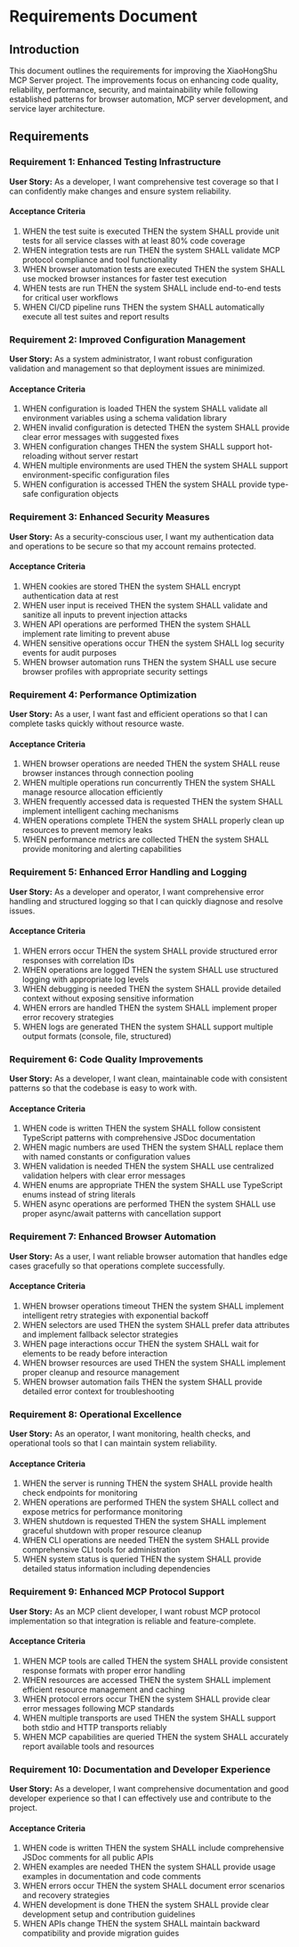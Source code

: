 # Requirements Document

## Introduction

This document outlines the requirements for improving the XiaoHongShu MCP Server project. The improvements focus on enhancing code quality, reliability, performance, security, and maintainability while following established patterns for browser automation, MCP server development, and service layer architecture.

## Requirements

### Requirement 1: Enhanced Testing Infrastructure

**User Story:** As a developer, I want comprehensive test coverage so that I can confidently make changes and ensure system reliability.

#### Acceptance Criteria

1. WHEN the test suite is executed THEN the system SHALL provide unit tests for all service classes with at least 80% code coverage
2. WHEN integration tests are run THEN the system SHALL validate MCP protocol compliance and tool functionality
3. WHEN browser automation tests are executed THEN the system SHALL use mocked browser instances for faster test execution
4. WHEN tests are run THEN the system SHALL include end-to-end tests for critical user workflows
5. WHEN CI/CD pipeline runs THEN the system SHALL automatically execute all test suites and report results

### Requirement 2: Improved Configuration Management

**User Story:** As a system administrator, I want robust configuration validation and management so that deployment issues are minimized.

#### Acceptance Criteria

1. WHEN configuration is loaded THEN the system SHALL validate all environment variables using a schema validation library
2. WHEN invalid configuration is detected THEN the system SHALL provide clear error messages with suggested fixes
3. WHEN configuration changes THEN the system SHALL support hot-reloading without server restart
4. WHEN multiple environments are used THEN the system SHALL support environment-specific configuration files
5. WHEN configuration is accessed THEN the system SHALL provide type-safe configuration objects

### Requirement 3: Enhanced Security Measures

**User Story:** As a security-conscious user, I want my authentication data and operations to be secure so that my account remains protected.

#### Acceptance Criteria

1. WHEN cookies are stored THEN the system SHALL encrypt authentication data at rest
2. WHEN user input is received THEN the system SHALL validate and sanitize all inputs to prevent injection attacks
3. WHEN API operations are performed THEN the system SHALL implement rate limiting to prevent abuse
4. WHEN sensitive operations occur THEN the system SHALL log security events for audit purposes
5. WHEN browser automation runs THEN the system SHALL use secure browser profiles with appropriate security settings

### Requirement 4: Performance Optimization

**User Story:** As a user, I want fast and efficient operations so that I can complete tasks quickly without resource waste.

#### Acceptance Criteria

1. WHEN browser operations are needed THEN the system SHALL reuse browser instances through connection pooling
2. WHEN multiple operations run concurrently THEN the system SHALL manage resource allocation efficiently
3. WHEN frequently accessed data is requested THEN the system SHALL implement intelligent caching mechanisms
4. WHEN operations complete THEN the system SHALL properly clean up resources to prevent memory leaks
5. WHEN performance metrics are collected THEN the system SHALL provide monitoring and alerting capabilities

### Requirement 5: Enhanced Error Handling and Logging

**User Story:** As a developer and operator, I want comprehensive error handling and structured logging so that I can quickly diagnose and resolve issues.

#### Acceptance Criteria

1. WHEN errors occur THEN the system SHALL provide structured error responses with correlation IDs
2. WHEN operations are logged THEN the system SHALL use structured logging with appropriate log levels
3. WHEN debugging is needed THEN the system SHALL provide detailed context without exposing sensitive information
4. WHEN errors are handled THEN the system SHALL implement proper error recovery strategies
5. WHEN logs are generated THEN the system SHALL support multiple output formats (console, file, structured)

### Requirement 6: Code Quality Improvements

**User Story:** As a developer, I want clean, maintainable code with consistent patterns so that the codebase is easy to work with.

#### Acceptance Criteria

1. WHEN code is written THEN the system SHALL follow consistent TypeScript patterns with comprehensive JSDoc documentation
2. WHEN magic numbers are used THEN the system SHALL replace them with named constants or configuration values
3. WHEN validation is needed THEN the system SHALL use centralized validation helpers with clear error messages
4. WHEN enums are appropriate THEN the system SHALL use TypeScript enums instead of string literals
5. WHEN async operations are performed THEN the system SHALL use proper async/await patterns with cancellation support

### Requirement 7: Enhanced Browser Automation

**User Story:** As a user, I want reliable browser automation that handles edge cases gracefully so that operations complete successfully.

#### Acceptance Criteria

1. WHEN browser operations timeout THEN the system SHALL implement intelligent retry strategies with exponential backoff
2. WHEN selectors are used THEN the system SHALL prefer data attributes and implement fallback selector strategies
3. WHEN page interactions occur THEN the system SHALL wait for elements to be ready before interaction
4. WHEN browser resources are used THEN the system SHALL implement proper cleanup and resource management
5. WHEN browser automation fails THEN the system SHALL provide detailed error context for troubleshooting

### Requirement 8: Operational Excellence

**User Story:** As an operator, I want monitoring, health checks, and operational tools so that I can maintain system reliability.

#### Acceptance Criteria

1. WHEN the server is running THEN the system SHALL provide health check endpoints for monitoring
2. WHEN operations are performed THEN the system SHALL collect and expose metrics for performance monitoring
3. WHEN shutdown is requested THEN the system SHALL implement graceful shutdown with proper resource cleanup
4. WHEN CLI operations are needed THEN the system SHALL provide comprehensive CLI tools for administration
5. WHEN system status is queried THEN the system SHALL provide detailed status information including dependencies

### Requirement 9: Enhanced MCP Protocol Support

**User Story:** As an MCP client developer, I want robust MCP protocol implementation so that integration is reliable and feature-complete.

#### Acceptance Criteria

1. WHEN MCP tools are called THEN the system SHALL provide consistent response formats with proper error handling
2. WHEN resources are accessed THEN the system SHALL implement efficient resource management and caching
3. WHEN protocol errors occur THEN the system SHALL provide clear error messages following MCP standards
4. WHEN multiple transports are used THEN the system SHALL support both stdio and HTTP transports reliably
5. WHEN MCP capabilities are queried THEN the system SHALL accurately report available tools and resources

### Requirement 10: Documentation and Developer Experience

**User Story:** As a developer, I want comprehensive documentation and good developer experience so that I can effectively use and contribute to the project.

#### Acceptance Criteria

1. WHEN code is written THEN the system SHALL include comprehensive JSDoc comments for all public APIs
2. WHEN examples are needed THEN the system SHALL provide usage examples in documentation and code comments
3. WHEN errors occur THEN the system SHALL document error scenarios and recovery strategies
4. WHEN development is done THEN the system SHALL provide clear development setup and contribution guidelines
5. WHEN APIs change THEN the system SHALL maintain backward compatibility and provide migration guides